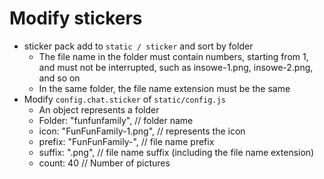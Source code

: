 # Modify stickers

- sticker pack add to `static / sticker` and sort by folder
  - The file name in the folder must contain numbers, starting from 1, and must not be interrupted, such as insowe-1.png, insowe-2.png, and so on
  - In the same folder, the file name extension must be the same
- Modify `config.chat.sticker` of `static/config.js`
  - An object represents a folder
  - Folder: "funfunfamily", // folder name
  - icon: "FunFunFamily-1.png", // represents the icon
  - prefix: "FunFunFamily-", // file name prefix
  - suffix: ".png", // file name suffix (including the file name extension)
  - count: 40 // Number of pictures
